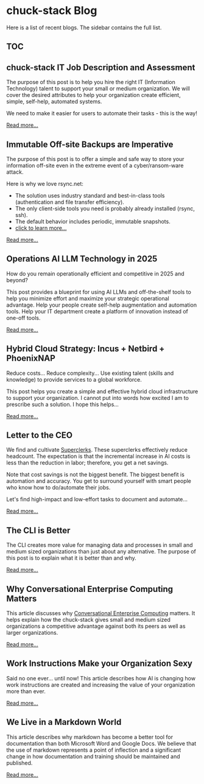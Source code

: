 # chuck-stack Blog

Here is a list of recent blogs. The sidebar contains the full list.

## TOC

<!-- toc -->

## chuck-stack IT Job Description and Assessment

The purpose of this post is to help you hire the right IT (Information Technology) talent to support your small or medium organization. We will cover the desired attributes to help your organization create efficient, simple, self-help, automated systems.

We need to make it easier for users to automate their tasks - this is the way!

[Read more...](./blog-chuck-stack-it-job-description-assessment.md)

## Immutable Off-site Backups are Imperative

The purpose of this post is to offer a simple and safe way to store your information off-site even in the extreme event of a cyber/ransom-ware attack.

Here is why we love rsync.net:

- The solution uses industry standard and best-in-class tools (authentication and file transfer efficiency).
- The only client-side tools you need is probably already installed (rsync, ssh).
- The default behavior includes periodic, immutable snapshots.
- [click to learn more...](./blog-rsync-net.md)

[Read more...](./blog-rsync-net.md)

## Operations AI LLM Technology in 2025

How do you remain operationally efficient and competitive in 2025 and beyond?

This post provides a blueprint for using AI LLMs and off-the-shelf tools to help you minimize effort and maximize your strategic operational advantage. Help your people create self-help augmentation and automation tools. Help your IT department create a platform of innovation instead of one-off tools.

[Read more...](./blog-llm-ai-operations-automation.md)

## Hybrid Cloud Strategy: Incus + Netbird + PhoenixNAP

Reduce costs... Reduce complexity... Use existing talent (skills and knowledge) to provide services to a global workforce.

This post helps you create a simple and effective hybrid cloud infrastructure to support your organization. I cannot put into words how excited I am to prescribe such a solution. I hope this helps...

[Read more...](./blog-incus-netbird-phoenixnap.md)

## Letter to the CEO

We find and cultivate [Superclerks](./terminology.md#superclerk). These superclerks effectively reduce headcount. The expectation is that the incremental increase in AI costs is less than the reduction in labor; therefore, you get a net savings.

Note that cost savings is not the biggest benefit. The biggest benefit is automation and accuracy. You get to surround yourself with smart people who know how to do/automate their jobs.

Let's find high-impact and low-effort tasks to document and automate...

[Read more...](./blog-letter-ceo.md)

## The CLI is Better

The CLI creates more value for managing data and processes in small and medium sized organizations than just about any alternative. The purpose of this post is to explain what it is better than and why.

[Read more...](./blog-cli-better.md)

## Why Conversational Enterprise Computing Matters

This article discusses why [Conversational Enterprise Computing](./terminology.md#conversational-enterprise-computing) matters. It helps explain how the chuck-stack gives small and medium sized organizations a competitive advantage against both its peers as well as larger organizations.

[Read more...](./blog-conversational-enterprise-computing.md)

## Work Instructions Make your Organization Sexy

Said no one ever... until now! This article describes how AI is changing how work instructions are created and increasing the value of your organization more than ever.

[Read more...](./blog-work-instruction-sexy.md)

## We Live in a Markdown World

This article describes why markdown has become a better tool for documentation than both Microsoft Word and Google Docs. We believe that the use of markdown represents a point of inflection and a significant change in how documentation and training should be maintained and published.

[Read more...](./blog-live-markdown-world.md)

